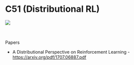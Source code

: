 # C51 (Distributional RL)

<div style="width:50px;height:50px;"><img src="./breakout_dist.gif" /></div>

Papers

  * A Distributional Perspective on Reinforcement Learning - https://arxiv.org/pdf/1707.06887.pdf
